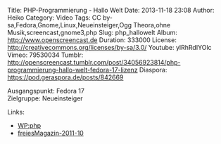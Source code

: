 Title: PHP-Programmierung - Hallo Welt
Date: 2013-11-18 23:08
Author: Heiko
Category: Video
Tags: CC by-sa,Fedora,Gnome,Linux,Neueinsteiger,Ogg Theora,ohne Musik,screencast,gnome3,php
Slug: php_hallowelt
Album: http://www.openscreencast.de
Duration: 333000
License: http://creativecommons.org/licenses/by-sa/3.0/
Youtube: ylRhRdIYOlc
Vimeo: 79530034
Tumblr: http://openscreencast.tumblr.com/post/34056923814/php-programmierung-hallo-welt-fedora-17-lizenz
Diaspora: https://pod.geraspora.de/posts/842669

Ausgangspunkt: Fedora 17  
Zielgruppe: Neueinsteiger  

Links:

  * [WP:php](https://de.wikipedia.org/wiki/Php "Link zu WP:php" )
  * [freiesMagazin-2011-10](http://www.freiesmagazin.de/freiesMagazin-2011-10 "Link zu freiesmagazin.de" )

